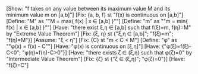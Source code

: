 [Show: "f takes on any value between its maximum value M and its minimum value m on [a,b]"]
[Fix: {a, b, f} st "f(x) is continuous on [a,b]"]
[Define: "M" as ""M = max{ f(x) | x ∈ [a,b] }""]
[Define: "m" as ""m = min{ f(x) | x ∈ [a,b] }""]
[Have: "there exist ξ,η ∈ [a,b] such that f(ξ)=m, f(η)=M" by "Extreme Value Theorem"]
[Fix: {ξ, η} st {"ξ,η ∈ [a,b]"; "f(ξ)=m"; "f(η)=M"}]
[Assume: "ξ < η"]
[Fix: {C} st "m < C < M"]
[Define: "φ" as ""φ(x) = f(x) - C""]
[Have: "φ(x) is continuous on [ξ,η]"]
[Have: {"φ(ξ)=f(ξ)-C<0"; "φ(η)=f(η)-C>0"}]
[Have: "there exists ζ ∈ (ξ,η) such that φ(ζ)=0" by "Intermediate Value Theorem"]
[Fix: {ζ} st {"ζ ∈ (ξ,η)"; "φ(ζ)=0"}]
[Have: "f(ζ)=C"]